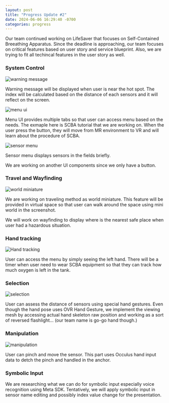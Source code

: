 ```yaml
---
layout: post
title: "Progress Update #2"
date: 2024-06-06 16:29:40 -0700
categories: progress
---
```


Our team continued working on LifeSaver that focuses on Self-Contained
Breeathing Apparatus. Since the deadline is approaching, our team focuses on
critical features based on user story and service blueprint. Also, we are trying
to fit all techincal features in the user story as well.

### System Control

![warning message](/assets/2-warning.png)

Warning message will be displayed when user is near the hot spot. The index will
be calculated based on the distance of each sensors and it will reflect on the
screen.

![menu ui](/assets/2-menu-ui.png)

Menu UI provides multiple tabs so that user can access menu based on the needs.
The exmaple here is SCBA tutorial that we are working on. When the user press
the button, they will move from MR environment to VR and will learn about the
procedure of SCBA.

![sensor menu](/assets/2-sensor-menu.png)

Sensor menu displays sensors in the fields briefly.

We are working on another UI components since we only have a button.

### Travel and Wayfinding

![world miniature](/assets/2-world-in-miniature.png)

We are working on traveling method as world miniature. This feature will be
provided in virtual space so that user can walk around the space using mini
world in the screenshot.


We will work on wayfinding to display where is the nearest safe place when user
had a hazardous situation.

### Hand tracking

![Hand tracking](/assets/2-hand-tracking.png)

User can access the menu by simply seeing the left hand. There will be a timer
when user need to wear SCBA equipment so that they can track how much oxygen
is left in the tank.

### Selection

![selection](/assets/2-selection.png)

User can assess the distance of sensors using special hand gestures. Even though
the hand pose uses OVR Hand Gesture, we implement the viewing mesh by accessing
actual hand skeleton raw position and working as a sort of reversed
flashlight... (our team name is go-go hand though.)

### Manipulation

![manipulation](/assets/2-manipulation.png)

User can pinch and move the sensor. This part uses Occulus hand input data to
detch the pinch and handled in the anchor.

### Symbolic Input

We are researching what we can do for symbolic input especially voice
recognition using Meta SDK. Tentatively, we will apply symbolic input in sensor
name editing and possibly index value change for the presentation.

